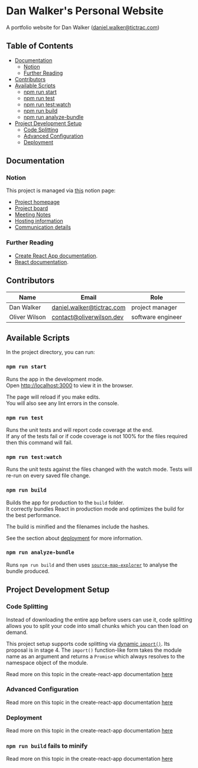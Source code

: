 # Dan Walker's Personal Website

A portfolio website for Dan Walker (daniel.walker@tictrac.com)

## Table of Contents

- [Documentation](#Documentation)
  - [Notion](#Notion)
  - [Further Reading](#Further-Reading)
- [Contributors](#Contributors)
- [Available Scripts](#available-scripts)
  - [npm run start](#npm-run-start)
  - [npm run test](#npm-run-test)
  - [npm run test:watch](#npm-run-testwatch)
  - [npm run build](#npm-run-build)
  - [npm run analyze-bundle](#npm-run-analyze-bundle)
- [Project Development Setup](#project-development-setup)
  - [Code Splitting](#code-splitting)
  - [Advanced Configuration](#advanced-configuration)
  - [Deployment](#deployment)

## Documentation

### Notion

This project is managed via [this](https://www.notion.so/Dan-Walker-CV-Website-f7c8b17f640f40be90388baa05ce6617) notion page:

- [Project homepage](https://www.notion.so/Dan-Walker-CV-Website-f7c8b17f640f40be90388baa05ce6617)
- [Project board](https://www.notion.so/53e7b1f48eb344d7a241bb1bb5194ff4?v=a9706dcf9acd4328912eb1cc68b894d5)
- [Meeting Notes](https://www.notion.so/77614ea1af1b4e8f899b00e2ef5f0568?v=52ac780d24f9451ab41fb4f32e6faaa7)
- [Hosting information](https://www.notion.so/Hosting-84cdc4f6e6284c689517cc4de72e5c88)
- [Communication details](https://www.notion.so/Slack-ace9bb1a8db8487d9ee646166a05677d)

### Further Reading

- [Create React App documentation](https://facebook.github.io/create-react-app/docs/getting-started).
- [React documentation](https://reactjs.org/).

## Contributors

| Name          | Email                                                  | Role              |
| ------------- | ------------------------------------------------------ | ----------------- |
| Dan Walker    | [daniel.walker@tictrac.com](daniel.walker@tictrac.com) | project manager   |
| Oliver Wilson | [contact@oliverwilson.dev](contact@oliverwilson.dev)   | software engineer |

## Available Scripts

In the project directory, you can run:

### `npm run start`

Runs the app in the development mode.\
Open [http://localhost:3000](http://localhost:3000) to view it in the browser.

The page will reload if you make edits.\
You will also see any lint errors in the console.

### `npm run test`

Runs the unit tests and will report code coverage at the end.\
If any of the tests fail or if code coverage is not 100% for the files required then this command will fail.

### `npm run test:watch`

Runs the unit tests against the files changed with the watch mode. Tests will re-run on every saved file change.

### `npm run build`

Builds the app for production to the `build` folder.\
It correctly bundles React in production mode and optimizes the build for the best performance.

The build is minified and the filenames include the hashes.

See the section about [deployment](https://facebook.github.io/create-react-app/docs/deployment) for more information.

### `npm run analyze-bundle`

Runs `npm run build` and then uses [`source-map-explorer`](https://www.npmjs.com/package/source-map-explorer) to analyse the bundle produced.

## Project Development Setup

### Code Splitting

Instead of downloading the entire app before users can use it, code splitting allows you to split your code into small chunks which you can then load on demand.

This project setup supports code splitting via [dynamic `import()`](https://2ality.com/2017/01/import-operator.html#loading-code-on-demand). Its proposal is in stage 4. The `import()` function-like form takes the module name as an argument and returns a `Promise` which always resolves to the namespace object of the module.

Read more on this topic in the create-react-app documentation [here](https://facebook.github.io/create-react-app/docs/code-splitting)

### Advanced Configuration

Read more on this topic in the create-react-app documentation [here](https://facebook.github.io/create-react-app/docs/advanced-configuration)

### Deployment

Read more on this topic in the create-react-app documentation [here](https://facebook.github.io/create-react-app/docs/deployment)

### `npm run build` fails to minify

Read more on this topic in the create-react-app documentation [here](https://facebook.github.io/create-react-app/docs/troubleshooting#npm-run-build-fails-to-minify)
